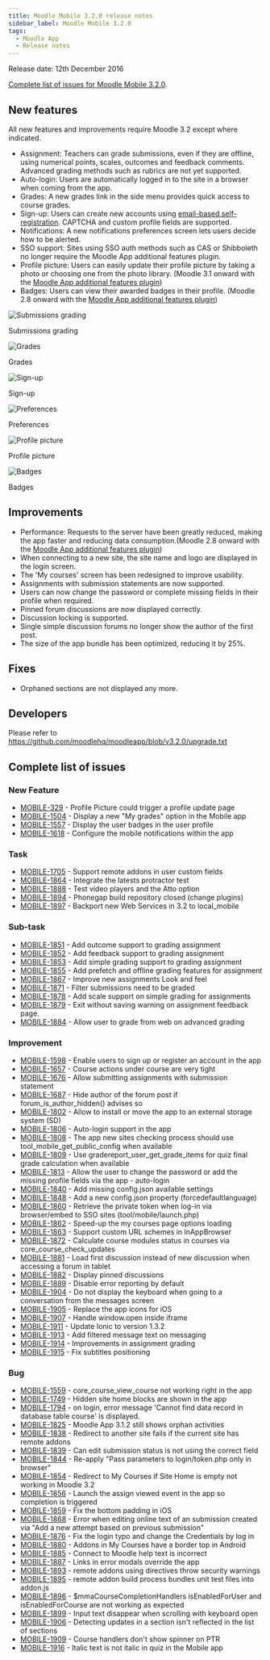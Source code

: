 ```yaml
---
title: Moodle Mobile 3.2.0 release notes
sidebar_label: Moodle Mobile 3.2.0
tags:
  - Moodle App
  - Release notes
---
```


Release date: 12th December 2016

[Complete list of issues for Moodle Mobile 3.2.0](https://tracker.moodle.org/jira/secure/ReleaseNote.jspa?projectId=10070&version=15458).

## New features

All new features and improvements require Moodle 3.2 except where indicated.

- Assignment: Teachers can grade submissions, even if they are offline, using numerical points, scales, outcomes and feedback comments. Advanced grading methods such as rubrics are not yet supported.
- Auto-login: Users are automatically logged in to the site in a browser when coming from the app.
- Grades: A new grades link in the side menu provides quick access to course grades.
- Sign-up: Users can create new accounts using [email-based self-registration](https://docs.moodle.org/en/Email-based_self-registration). CAPTCHA and custom profile fields are supported.
- Notifications: A new notifications preferences screen lets users decide how to be alerted.
- SSO support: Sites using SSO auth methods such as CAS or Shibboleth no longer require the Moodle App additional features plugin.
- Profile picture: Users can easily update their profile picture by taking a photo or choosing one from the photo library. (Moodle 3.1 onward with the [Moodle App additional features plugin](https://moodle.org/plugins/view.php?plugin=local_mobile))
- Badges: Users can view their awarded badges in their profile. (Moodle 2.8 onward with the [Moodle App additional features plugin](https://moodle.org/plugins/view.php?plugin=local_mobile))

<div class="row">
<div class="col" style={{maxWidth: 300}}>

![Submissions grading](./_files/mm32001.png)
<figcaption>Submissions grading</figcaption>
</div>
<div class="col" style={{maxWidth: 300}}>

![Grades](./_files/mm32002.png)
<figcaption>Grades</figcaption>
</div>
<div class="col" style={{maxWidth: 300}}>

![Sign-up](./_files/mm32003.png)
<figcaption>Sign-up</figcaption>
</div>
</div><div class="row">
<div class="col" style={{maxWidth: 300}}>

![Preferences](./_files/mm32004.png)
<figcaption>Preferences</figcaption>
</div>
<div class="col" style={{maxWidth: 300}}>

![Profile picture](./_files/mm32005.png)
<figcaption>Profile picture</figcaption>
</div>
<div class="col" style={{maxWidth: 300}}>

![Badges](./_files/mm32006.png)
<figcaption>Badges</figcaption>
</div>
</div>

## Improvements

- Performance: Requests to the server have been greatly reduced, making the app faster and reducing data consumption.(Moodle 2.8 onward with the [Moodle App additional features plugin](https://moodle.org/plugins/view.php?plugin=local_mobile))
- When connecting to a new site, the site name and logo are displayed in the login screen.
- The 'My courses' screen has been redesigned to improve usability.
- Assignments with submission statements are now supported.
- Users can now change the password or complete missing fields in their profile when required.
- Pinned forum discussions are now displayed correctly.
- Discussion locking is supported.
- Single simple discussion forums no longer show the author of the first post.
- The size of the app bundle has been optimized, reducing it by 25%.

## Fixes

- Orphaned sections are not displayed any more.

## Developers

Please refer to <https://github.com/moodlehq/moodleapp/blob/v3.2.0/upgrade.txt>

## Complete list of issues

### New Feature

- [MOBILE-329](https://tracker.moodle.org/browse/MOBILE-329) - Profile Picture could trigger a profile update page
- [MOBILE-1504](https://tracker.moodle.org/browse/MOBILE-1504) - Display a new "My grades" option in the Mobile app
- [MOBILE-1557](https://tracker.moodle.org/browse/MOBILE-1557) - Display the user badges in the user profile
- [MOBILE-1618](https://tracker.moodle.org/browse/MOBILE-1618) - Configure the mobile notifications within the app

### Task

- [MOBILE-1705](https://tracker.moodle.org/browse/MOBILE-1705) - Support remote addons in user custom fields
- [MOBILE-1864](https://tracker.moodle.org/browse/MOBILE-1864) - Integrate the latests protractor test
- [MOBILE-1888](https://tracker.moodle.org/browse/MOBILE-1888) - Test video players and the Atto option
- [MOBILE-1894](https://tracker.moodle.org/browse/MOBILE-1894) - Phonegap build repository closed (change plugins)
- [MOBILE-1897](https://tracker.moodle.org/browse/MOBILE-1897) - Backport new Web Services in 3.2 to local_mobile

### Sub-task

- [MOBILE-1851](https://tracker.moodle.org/browse/MOBILE-1851) - Add outcome support to grading assignment
- [MOBILE-1852](https://tracker.moodle.org/browse/MOBILE-1852) - Add feedback support to grading assignment
- [MOBILE-1853](https://tracker.moodle.org/browse/MOBILE-1853) - Add simple grading support to grading assignment
- [MOBILE-1855](https://tracker.moodle.org/browse/MOBILE-1855) - Add prefetch and offline grading features for assignment
- [MOBILE-1867](https://tracker.moodle.org/browse/MOBILE-1867) - Improve new assignments Look and feel
- [MOBILE-1871](https://tracker.moodle.org/browse/MOBILE-1871) - Filter submissions need to be graded
- [MOBILE-1878](https://tracker.moodle.org/browse/MOBILE-1878) - Add scale support on simple grading for assignments
- [MOBILE-1879](https://tracker.moodle.org/browse/MOBILE-1879) - Exit without saving warning on assignment feedback page.
- [MOBILE-1884](https://tracker.moodle.org/browse/MOBILE-1884) - Allow user to grade from web on advanced grading

### Improvement

<!-- cspell:disable -->

- [MOBILE-1598](https://tracker.moodle.org/browse/MOBILE-1598) - Enable users to sign up or register an account in the app
- [MOBILE-1657](https://tracker.moodle.org/browse/MOBILE-1657) - Course actions under course are very tight
- [MOBILE-1676](https://tracker.moodle.org/browse/MOBILE-1676) - Allow submitting assignments with submission statement
- [MOBILE-1687](https://tracker.moodle.org/browse/MOBILE-1687) - Hide author of the forum post if forum_is_author_hidden() advises so
- [MOBILE-1802](https://tracker.moodle.org/browse/MOBILE-1802) - Allow to install or move the app to an external storage system (SD)
- [MOBILE-1806](https://tracker.moodle.org/browse/MOBILE-1806) - Auto-login support in the app
- [MOBILE-1808](https://tracker.moodle.org/browse/MOBILE-1808) - The app new sites checking process should use tool_mobile_get_public_config when available
- [MOBILE-1809](https://tracker.moodle.org/browse/MOBILE-1809) - Use gradereport_user_get_grade_items for quiz final grade calculation when available
- [MOBILE-1813](https://tracker.moodle.org/browse/MOBILE-1813) - Allow the user to change the password or add the missing profile fields via the app - auto-login
- [MOBILE-1840](https://tracker.moodle.org/browse/MOBILE-1840) - Add missing config.json available settings
- [MOBILE-1848](https://tracker.moodle.org/browse/MOBILE-1848) - Add a new config.json property (forcedefaultlanguage)
- [MOBILE-1860](https://tracker.moodle.org/browse/MOBILE-1860) - Retrieve the private token when log-in via browser/embed to SSO sites (tool/mobile/launch.php)
- [MOBILE-1862](https://tracker.moodle.org/browse/MOBILE-1862) - Speed-up the my courses page options loading
- [MOBILE-1863](https://tracker.moodle.org/browse/MOBILE-1863) - Support custom URL schemes in InAppBrowser
- [MOBILE-1872](https://tracker.moodle.org/browse/MOBILE-1872) - Calculate course modules status in courses via core_course_check_updates
- [MOBILE-1881](https://tracker.moodle.org/browse/MOBILE-1881) - Load first discussion instead of new discussion when accessing a forum in tablet
- [MOBILE-1882](https://tracker.moodle.org/browse/MOBILE-1882) - Display pinned discussions
- [MOBILE-1889](https://tracker.moodle.org/browse/MOBILE-1889) - Disable error reporting by default
- [MOBILE-1904](https://tracker.moodle.org/browse/MOBILE-1904) - Do not display the keyboard when going to a conversation from the messages screen
- [MOBILE-1905](https://tracker.moodle.org/browse/MOBILE-1905) - Replace the app icons for iOS
- [MOBILE-1907](https://tracker.moodle.org/browse/MOBILE-1907) - Handle window.open inside iframe
- [MOBILE-1911](https://tracker.moodle.org/browse/MOBILE-1911) - Update Ionic to version 1.3.2
- [MOBILE-1913](https://tracker.moodle.org/browse/MOBILE-1913) - Add filtered message text on messaging
- [MOBILE-1914](https://tracker.moodle.org/browse/MOBILE-1914) - Improvements in assignment grading
- [MOBILE-1915](https://tracker.moodle.org/browse/MOBILE-1915) - Fix subtitles positioning

<!-- cspell:enable -->

### Bug

- [MOBILE-1559](https://tracker.moodle.org/browse/MOBILE-1559) - core_course_view_course not working right in the app
- [MOBILE-1749](https://tracker.moodle.org/browse/MOBILE-1749) - Hidden site home blocks are shown in the app
- [MOBILE-1794](https://tracker.moodle.org/browse/MOBILE-1794) - on login, error message 'Cannot find data record in database table course' is displayed.
- [MOBILE-1825](https://tracker.moodle.org/browse/MOBILE-1825) - Moodle App 3.1.2 still shows orphan activities
- [MOBILE-1838](https://tracker.moodle.org/browse/MOBILE-1838) - Redirect to another site fails if the current site has remote addons
- [MOBILE-1839](https://tracker.moodle.org/browse/MOBILE-1839) - Can edit submission status is not using the correct field
- [MOBILE-1844](https://tracker.moodle.org/browse/MOBILE-1844) - Re-apply "Pass parameters to login/token.php only in browser"
- [MOBILE-1854](https://tracker.moodle.org/browse/MOBILE-1854) - Redirect to My Courses if Site Home is empty not working in Moodle 3.2
- [MOBILE-1856](https://tracker.moodle.org/browse/MOBILE-1856) - Launch the assign viewed event in the app so completion is triggered
- [MOBILE-1859](https://tracker.moodle.org/browse/MOBILE-1859) - Fix the bottom padding in iOS
- [MOBILE-1868](https://tracker.moodle.org/browse/MOBILE-1868) - Error when editing online text of an submission created via "Add a new attempt based on previous submission"
- [MOBILE-1876](https://tracker.moodle.org/browse/MOBILE-1876) - Fix the login typo and change the Credentials by log in
- [MOBILE-1880](https://tracker.moodle.org/browse/MOBILE-1880) - Addons in My Courses have a border top in Android
- [MOBILE-1885](https://tracker.moodle.org/browse/MOBILE-1885) - Connect to Moodle help text is incorrect
- [MOBILE-1887](https://tracker.moodle.org/browse/MOBILE-1887) - Links in error modals override the app
- [MOBILE-1893](https://tracker.moodle.org/browse/MOBILE-1893) - remote addons using directives throw security warnings
- [MOBILE-1895](https://tracker.moodle.org/browse/MOBILE-1895) - remote addon build process bundles unit test files into addon.js
- [MOBILE-1896](https://tracker.moodle.org/browse/MOBILE-1896) - $mmaCourseCompletionHandlers isEnabledForUser and isEnabledForCourse are not working as expected
- [MOBILE-1899](https://tracker.moodle.org/browse/MOBILE-1899) - Input text disappear when scrolling with keyboard open
- [MOBILE-1906](https://tracker.moodle.org/browse/MOBILE-1906) - Detecting updates in a section isn't reflected in the list of sections
- [MOBILE-1909](https://tracker.moodle.org/browse/MOBILE-1909) - Course handlers don't show spinner on PTR
- [MOBILE-1916](https://tracker.moodle.org/browse/MOBILE-1916) - Italic text is not italic in quiz in the Mobile app
